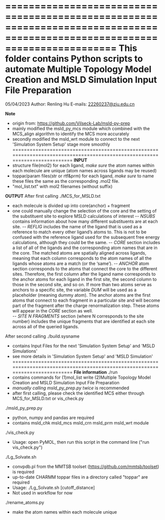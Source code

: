 ===========================================================================================================================
This folder contains Python scripts to automate Multiple Topology Model Creation and MSLD Simulation Input File Preparation
===========================================================================================================================
05/04/2023
Author: Renling Hu
E-mails: 22260237@zju.edu.cn

**Note**
 - origin from: https://github.com/Vilseck-Lab/msld-py-prep
 - mainly modified the msld_py_mcs module which combined with the MCS_align algorithm to identify the MCS more accurately
 - secondly modified the msld_wrt module to connect to the next 'Simulation System Setup' stage more smoothly
===========================================================================================================================
**INPUT**
 - structure file(mol2) for each ligand, *make sure* the atom names within each molecule are unique (atom names across ligands may be reused)
 - toppar/param files(str or rtf&prm) for each ligand, *make sure* to name these files the same as the corresponding .mol2 file. 
 - "mol_list.txt" with mol2 filenames (without suffix)

 **OUTPUT**
After first calling
./MCS_for_MSLD.txt
 - each molecule is divided up into core(anchor) + fragment
 - one could manually change the selection of the core and the setting of the substituent site to explore MSLD calculations of interest
 -- _NSUBS_ contains information about how many different substituents are at each site.
 -- _REFLIG_ includes the name of the ligand that is used as a reference to match every other ligand’s atoms to. This is not to be confused with the reference ligand used for the subsequent free energy calculations, although they could be the same.
 -- _CORE_ section includes a list of all of the ligands and the corresponding atom names that are in the core. The matched atoms are spatially aligned across ligands, meaning that each column corresponds to the atom names of all the ligands whose atoms are a match (or the ‘same’).
 -- _ANCHOR_ atom section corresponds to the atoms that connect the core to the different sites. Therefore, the first column after the ligand name corresponds to the anchor atoms for each ligand in the first site, the second column to those in the second site, and so on. If more than two atoms serve as anchors to a specific site, the variable _DUM_ will be used as a placeholder (meaning dummy atom). The anchor atoms are the first atoms that connect to each fragment in a particular site and will become part of the fragment after the charge renormalization step. These atoms will appear in the _CORE_ section as well.   
 -- _SITE N FRAGMENTS_ section (where N corresponds to the site number) includes the unique fragments that are identified at each site across all of the queried ligands.

After second calling
./build.sysname
 - contains Input Files for the next 'Simulation System Setup' and 'MSLD Simulations'
 - see more details in 'Simulation System Setup' and 'MSLD Simulation'
===========================================================================================================================
**File information**
./run
 - contains commands for (1)mol_list write (2)Multiple Topology Model Creation and MSLD Simulation Input File Preparation 
 - *manually calling msld_py_prep.py twice* is recommended
 - after first calling, please check the identified MCS either through MCS_for_MSLD.txt or vis_check.py

./msld_py_prep.py
 - python, numpy and pandas are required
 - contains msld_chk msld_mcs msld_crn msld_prm msld_wrt module

./vis_check.py
 - Usage: open PyMOL, then run this script in the command line ("run vis_check.py")

./Lg_Solvate.sh
 - convpdb.pl from the MMTSB toolset (https://github.com/mmtsb/toolset) is required
 - up-to-date CHARMM toppar files in a directory called "toppar" are required
 - Usage: ./Lg_Solvate.sh [cutoff_distance]
 - Not used in workflow for now

./rename_atoms.py
 - make the atom names within each molecule unique
